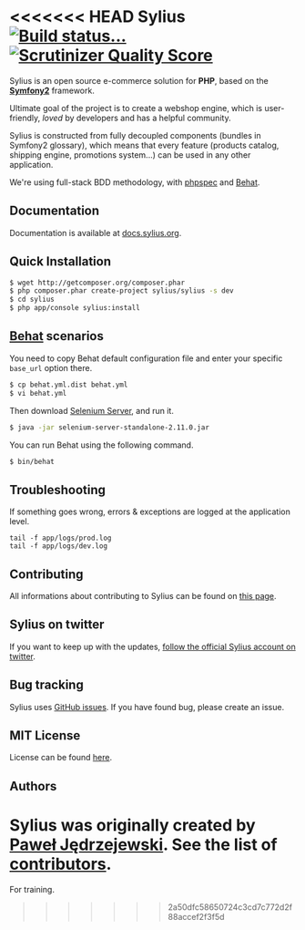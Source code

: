 <<<<<<< HEAD
Sylius [![Build status...](https://secure.travis-ci.org/Sylius/Sylius.png?branch=master)](http://travis-ci.org/Sylius/Sylius) [![Scrutinizer Quality Score](https://scrutinizer-ci.com/g/Sylius/Sylius/badges/quality-score.png?s=f6d89b8aad6e15cab61134e7c0544ee1313f7f31)](https://scrutinizer-ci.com/g/Sylius/Sylius/)
======

Sylius is an open source e-commerce solution for **PHP**, based on the [**Symfony2**](http://symfony.com) framework.

Ultimate goal of the project is to create a webshop engine, which is user-friendly, *loved* by developers and has a helpful community.

Sylius is constructed from fully decoupled components (bundles in Symfony2 glossary), which means that every feature (products catalog, shipping engine, promotions system...) can be used in any other application. 

We're using full-stack BDD methodology, with [phpspec](http://phpspec.net) and [Behat](http://behat.org).

Documentation
-------------

Documentation is available at [docs.sylius.org](http://docs.sylius.org).

Quick Installation
------------------

``` bash
$ wget http://getcomposer.org/composer.phar
$ php composer.phar create-project sylius/sylius -s dev
$ cd sylius
$ php app/console sylius:install
```

[Behat](http://behat.org) scenarios
-----------------------------------

You need to copy Behat default configuration file and enter your specific ``base_url``
option there.

```bash
$ cp behat.yml.dist behat.yml
$ vi behat.yml
```

Then download [Selenium Server](http://seleniumhq.org/download/), and run it.

```bash
$ java -jar selenium-server-standalone-2.11.0.jar
```

You can run Behat using the following command.

``` bash
$ bin/behat
```

Troubleshooting
---------------

If something goes wrong, errors & exceptions are logged at the application level.

````
tail -f app/logs/prod.log
tail -f app/logs/dev.log
````

Contributing
------------

All informations about contributing to Sylius can be found on [this page](http://docs.sylius.org/en/latest/contributing/index.html).

Sylius on twitter
-----------------

If you want to keep up with the updates, [follow the official Sylius account on twitter](http://twitter.com/Sylius).

Bug tracking
------------

Sylius uses [GitHub issues](https://github.com/Sylius/Sylius/issues).
If you have found bug, please create an issue.

MIT License
-----------

License can be found [here](https://github.com/Sylius/Sylius/blob/master/LICENSE).

Authors
-------

Sylius was originally created by [Paweł Jędrzejewski](http://pjedrzejewski.com).
See the list of [contributors](https://github.com/Sylius/Sylius/contributors).
=======
For training.
>>>>>>> 2a50dfc58650724c3cd7c772d2f88accef2f3f5d
